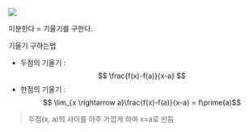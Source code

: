 ![](http://i.imgur.com/KO08KsE.png)

미분한다 = 기울기를 구한다. 

기울기 구하는법 
- 두점의 기울기 : $$ \frac{f(x)-f(a)}{x-a} $$
- 한점의 기울기 : $$ \lim_{x \rightarrow a}\frac{f(x)-f(a)}{x-a} = f\prime(a)$$

> 두점(x, a)의 사이를 아주 가깝게 하여 x=a로 만듬


